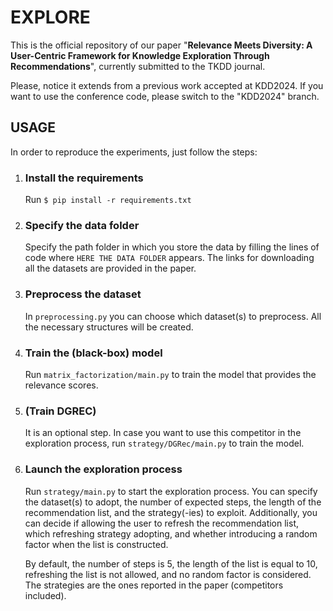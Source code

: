 # EXPLORE

This is the official repository of our paper "**Relevance Meets Diversity: A User-Centric Framework for Knowledge Exploration Through Recommendations**", currently submitted to the TKDD journal. 

Please, notice it extends from a previous work accepted at KDD2024. If you want to use the conference code, please switch to the "KDD2024" branch.

## USAGE

In order to reproduce the experiments, just follow the steps:

1. ### Install the requirements
   Run `$ pip install -r requirements.txt`

2. ### Specify the data folder
   Specify the path folder in which you store the data by filling the lines of code where `HERE THE DATA FOLDER` appears. The links for downloading all the datasets are provided in the paper.
    
3. ### Preprocess the dataset
   In `preprocessing.py` you can choose which dataset(s) to preprocess. All the necessary structures will be created.

4. ### Train the (black-box) model
   Run `matrix_factorization/main.py` to train the model that provides the relevance scores.

5. ### (Train DGREC)
   It is an optional step. In case you want to use this competitor in the exploration process, run `strategy/DGRec/main.py` to train the model. 

6. ### Launch the exploration process
   Run `strategy/main.py` to start the exploration process.
   You can specify the dataset(s) to adopt, the number of expected steps, the length of the recommendation list, and the strategy(-ies) to exploit.
   Additionally, you can decide if allowing the user to refresh the recommendation list, which refreshing strategy adopting, and whether introducing a random factor when the list is constructed.

   By default, the number of steps is 5, the length of the list is equal to 10, refreshing the list is not allowed, and no random factor is considered.
   The strategies are the ones reported in the paper (competitors included).
